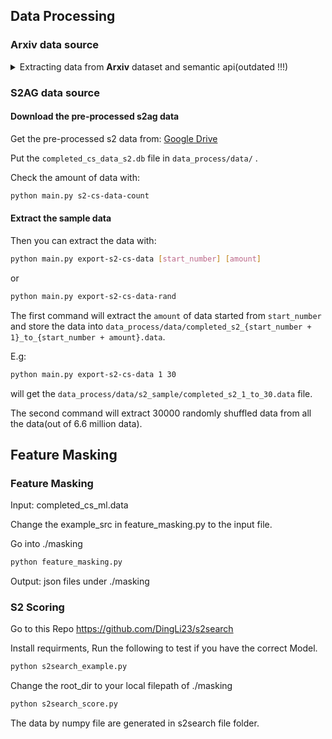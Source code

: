 ## Data Processing

### Arxiv data source

<details>
 <summary>Extracting data from <strong>Arxiv</strong> dataset and semantic api(outdated !!!)</summary>

#### Data extraction

Extract data from the original data set: https://www.kaggle.com/Cornell-University/arxiv

Put the data in: `data_process/data/arxiv-metadata-oai-snapshot.data`.

##### Extract by arxiv top categories - cate level data

Cmd format:

```bash
python main.py extract-cate [category_name]
```

The value of the top categoreis can be referred to: https://arxiv.org/search/advanced

Finish the config file `data_process/conf.py`:

```python
cates = {
    'cs': {
        'name': 'cs',
        'regex': '(^cs\.)|( cs\.)',
      	# ...
    }
}
```

Then:

```bash
python main.py extract-cate cs
```

This will match the regex on `categories` property and extract data which contain 'cs' on their categories properties to location: `data_process/data/raw_cs.data.json`

##### Extract by topic from categories data - topic level data

Cmd format:

```bash
python main.py extract-topic [category_name] [topic_name]
```

By configuring `data_process/conf.py`:

```python
cates = {
    'cs': {
        'name': 'cs',
        'regex': '(^cs\.)|( cs\.)',
        'topic': {
            'ml': {
                'name': 'ml',
                'regex': '(machine( |-)learning)'
            },
            'nlp': {
                'name': 'nlp',
                'regex': 'nlp'
            },
        }
    }
}
```

where there are topics defined under `cs` categories.

And:

```bash
python main.py extract-topic cs ml
```

This will find the matching records with the regex on `title` and `abstract` properties and then there is a prompt:

```bash
extracting data from .../XAI_PROJECT/data_process/data/raw_cs.data.json
by topic regx: (machine( |-)learning)
total 24435 indecial
store those index into database?(type yes if you want):
```

If typing yes, a sqlite database will be created at `data_process/data/completed_data.db`, and a table named `cs_ml` will be also created with the matched records inserted.

#### Data completion

Cmd format:

```bash
python main.py fill-data [table_name] [partition_number]
```

Filling the properties which are needed by s2search tool.

Once we have the database and the table `cs_ml`, we can complete the data by calling semantic scholar api.

Every topic level data is divided into 3 partitions: 0, 1 ,2 with the original order shuffled randomly.

Then:

```bash
python main.py fill-data cs_ml 0
```

This will fill the un-filled data from partition 0 of the table `cs_ml`.

**If you want to fill all partitions just use -1 partition.**

##### Filling status check

```bash
python main.py fill-data-status [table_name] [partition_number]
```

e.g.

```bash
> python main.py fill-data-status csai_all -1
> (8/0/30000) records are completed in partition -1, 24 hrs 59 min 36 sec left
```

#### How to get completed data

Cmd format:

```bash
python main.py export-data [table_name]
```

E.g

```bash
python main.py export-data cs_ml
```

\*Make sure you have the following files:

1. `data_process/data/raw_cs.data.json`
2. `data_process/data/completed_data.db` with completed data in table `cs_ml`

</details>

### S2AG data source

#### Download the pre-processed s2ag data

Get the pre-processed s2 data from: [Google Drive](https://drive.google.com/file/d/1mIK7cVGGVJFCv5Cied-X_Z12Uv-lmFk2/view?usp=sharing)

Put the `completed_cs_data_s2.db` file in `data_process/data/` .

Check the amount of data with:

```bash
python main.py s2-cs-data-count
```

#### Extract the sample data

Then you can extract the data with:

```bash
python main.py export-s2-cs-data [start_number] [amount]
```

or

```bash
python main.py export-s2-cs-data-rand
```

The first command will extract the `amount` of data started from `start_number` and store the data into `data_process/data/completed_s2_{start_number + 1}_to_{start_number + amount}.data`.

E.g:

```bash
python main.py export-s2-cs-data 1 30
```

will get the `data_process/data/s2_sample/completed_s2_1_to_30.data` file.

The second command will extract 30000 randomly shuffled data from all the data(out of 6.6 million data).

## Feature Masking

### Feature Masking

Input: completed_cs_ml.data

Change the example_src in feature_masking.py to the input file.

Go into ./masking

```bash
python feature_masking.py
```

Output: json files under ./masking

### S2 Scoring

Go to this Repo https://github.com/DingLi23/s2search

Install requirments, Run the following to test if you have the correct Model.

```bash
python s2search_example.py
```

Change the root_dir to your local filepath of ./masking

```bash
python s2search_score.py
```

The data by numpy file are generated in s2search file folder.
